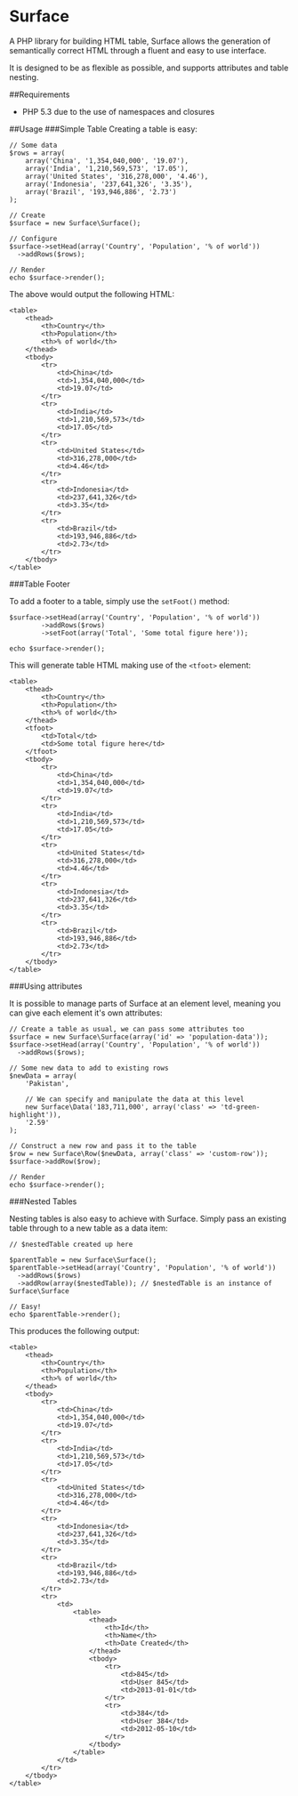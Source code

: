 Surface
=========

A PHP library for building HTML table, Surface allows the generation of semantically correct HTML through a fluent and easy to use interface.

It is designed to be as flexible as possible, and supports attributes and table nesting.

##Requirements

- PHP 5.3 due to the use of namespaces and closures

##Usage
###Simple Table
Creating a table is easy:

    // Some data
    $rows = array(
        array('China', '1,354,040,000', '19.07'),
    	array('India', '1,210,569,573', '17.05'),
    	array('United States', '316,278,000', '4.46'),
    	array('Indonesia', '237,641,326', '3.35'),
    	array('Brazil', '193,946,886', '2.73')
    );
    
    // Create
    $surface = new Surface\Surface();
    
    // Configure
    $surface->setHead(array('Country', 'Population', '% of world'))
      ->addRows($rows);
    
    // Render
    echo $surface->render();
    
The above would output the following HTML:

    <table>
        <thead>
    		<th>Country</th>
    		<th>Population</th>
    		<th>% of world</th>
    	</thead>
    	<tbody>
    		<tr>
    			<td>China</td>
    			<td>1,354,040,000</td>
    			<td>19.07</td>
    		</tr>
    		<tr>
    			<td>India</td>
    			<td>1,210,569,573</td>
    			<td>17.05</td>
    		</tr>
    		<tr>
    			<td>United States</td>
    			<td>316,278,000</td>
    			<td>4.46</td>
    		</tr>
    		<tr>
    			<td>Indonesia</td>
    			<td>237,641,326</td>
    			<td>3.35</td>
    		</tr>
    		<tr>
    			<td>Brazil</td>
    			<td>193,946,886</td>
    			<td>2.73</td>
    		</tr>
    	</tbody>
    </table>

###Table Footer

To add a footer to a table, simply use the `setFoot()` method:

    $surface->setHead(array('Country', 'Population', '% of world'))
	        ->addRows($rows)
	        ->setFoot(array('Total', 'Some total figure here'));
      
    echo $surface->render();

This will generate table HTML making use of the `<tfoot>` element:

    <table>
        <thead>
    		<th>Country</th>
    		<th>Population</th>
    		<th>% of world</th>
    	</thead>
    	<tfoot>
    		<td>Total</td>
    		<td>Some total figure here</td>
    	</tfoot>
    	<tbody>
    		<tr>
    			<td>China</td>
    			<td>1,354,040,000</td>
    			<td>19.07</td>
    		</tr>
    		<tr>
    			<td>India</td>
    			<td>1,210,569,573</td>
    			<td>17.05</td>
    		</tr>
    		<tr>
    			<td>United States</td>
    			<td>316,278,000</td>
    			<td>4.46</td>
    		</tr>
    		<tr>
    			<td>Indonesia</td>
    			<td>237,641,326</td>
    			<td>3.35</td>
    		</tr>
    		<tr>
    			<td>Brazil</td>
    			<td>193,946,886</td>
    			<td>2.73</td>
    		</tr>
    	</tbody>
    </table>

###Using attributes

It is possible to manage parts of Surface at an element level, meaning you can give each element it's own attributes:

    // Create a table as usual, we can pass some attributes too
    $surface = new Surface\Surface(array('id' => 'population-data'));
    $surface->setHead(array('Country', 'Population', '% of world'))
      ->addRows($rows);
    
    // Some new data to add to existing rows
    $newData = array(
        'Pakistan',
        
        // We can specify and manipulate the data at this level
    	new Surface\Data('183,711,000', array('class' => 'td-green-highlight')),
    	'2.59'
    );
    
    // Construct a new row and pass it to the table
    $row = new Surface\Row($newData, array('class' => 'custom-row'));
    $surface->addRow($row);
    
    // Render
    echo $surface->render();

###Nested Tables

Nesting tables is also easy to achieve with Surface. Simply pass an existing table through to a new table as a data item:

    // $nestedTable created up here

    $parentTable = new Surface\Surface();
    $parentTable->setHead(array('Country', 'Population', '% of world'))
      ->addRows($rows)
      ->addRow(array($nestedTable)); // $nestedTable is an instance of Surface\Surface
      
    // Easy!
    echo $parentTable->render();

This produces the following output:

    <table>
        <thead>
    		<th>Country</th>
    		<th>Population</th>
    		<th>% of world</th>
    	</thead>
    	<tbody>
    		<tr>
    			<td>China</td>
    			<td>1,354,040,000</td>
    			<td>19.07</td>
    		</tr>
    		<tr>
    			<td>India</td>
    			<td>1,210,569,573</td>
    			<td>17.05</td>
    		</tr>
    		<tr>
    			<td>United States</td>
    			<td>316,278,000</td>
    			<td>4.46</td>
    		</tr>
    		<tr>
    			<td>Indonesia</td>
    			<td>237,641,326</td>
    			<td>3.35</td>
    		</tr>
    		<tr>
    			<td>Brazil</td>
    			<td>193,946,886</td>
    			<td>2.73</td>
    		</tr>
    		<tr>
    			<td>
    				<table>
    					<thead>
    						<th>Id</th>
    						<th>Name</th>
    						<th>Date Created</th>
    					</thead>
    					<tbody>
    						<tr>
    							<td>845</td>
    							<td>User 845</td>
    							<td>2013-01-01</td>
    						</tr>
    						<tr>
    							<td>384</td>
    							<td>User 384</td>
    							<td>2012-05-10</td>
    						</tr>
    					</tbody>
    				</table>
    			</td>
    		</tr>
    	</tbody>
    </table>
